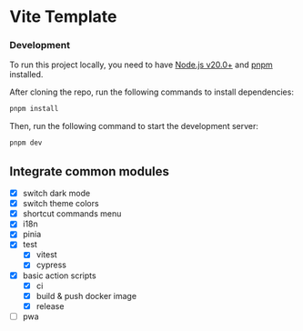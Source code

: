 # Vite Template

### Development

To run this project locally, you need to have [Node.js v20.0+](https://nodejs.org/en/) and [pnpm](https://pnpm.io/) installed.

After cloning the repo, run the following commands to install dependencies:

```bash
pnpm install
```

Then, run the following command to start the development server:

```bash
pnpm dev
```

## Integrate common modules

- [x] switch dark mode
- [x] switch theme colors
- [x] shortcut commands menu
- [x] i18n
- [x] pinia
- [x] test
  - [x] vitest
  - [x] cypress
- [x] basic action scripts
  - [x] ci
  - [x] build & push docker image
  - [x] release
- [ ] pwa
